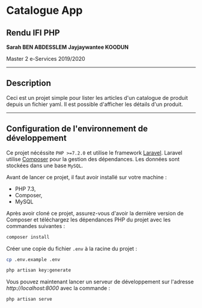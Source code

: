 # Catalogue App

## Rendu IFI PHP

**Sarah BEN ABDESSLEM**
**Jayjaywantee KOODUN**

Master 2 e-Services 2019/2020

---

## Description

Ceci est un projet simple pour lister les articles d'un catalogue de produit depuis un fichier yaml. Il est possible d'afficher les détails d'un produit.

---

## Configuration de l'environnement de développement

Ce projet nécéssite `PHP >=7.2.0` et utilise le framework [Laravel](<(https://laravel.com/docs)>). Laravel utilise [Composer](https://getcomposer.org/) pour la gestion des dépendances. Les données sont stockées dans une base `MySQL`.

Avant de lancer ce projet, il faut avoir installé sur votre machine :

-   PHP 7.3,
-   Composer,
-   MySQL

Après avoir cloné ce projet, assurez-vous d'avoir la dernière version de Composer et téléchargez les dépendances PHP du projet avec les commandes suivantes :

```bash
composer install
```

Créer une copie du fichier `.env` à la racine du projet :

```bash
cp .env.example .env
```

```bash
php artisan key:generate
```

Vous pouvez maintenant lancer un serveur de développement sur l'adresse _http://localhost:8000_ avec la commande :

```bash
php artisan serve
```
